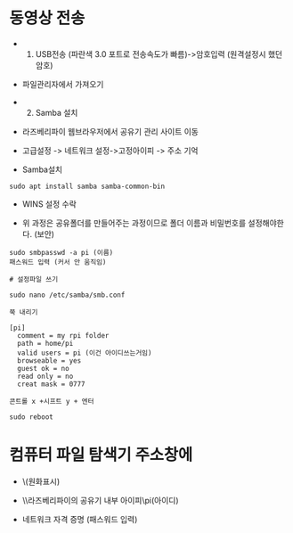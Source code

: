 # 동영상 전송
- 1. USB전송  (파란색 3.0 포트로 전송속도가 빠름)->암호입력 (원격설정시 했던 암호)
- 파일관리자에서 가져오기

- 2. Samba 설치
- 라즈베리파이 웹브라우저에서 공유기 관리 사이트 이동
- 고급설정 -> 네트워크 설정->고정아이피 -> 주소 기억
- Samba설치 
```
sudo apt install samba samba-common-bin

```
- WINS 설정 수락

- 위 과정은 공유폴더를 만들어주는 과정이므로 폴더 이름과 비밀번호를 설정해야한다. (보안)
```
sudo smbpasswd -a pi (이름)
패스워드 입력 (커서 안 움직임) 

# 설정파일 쓰기

sudo nano /etc/samba/smb.conf

쭉 내리기

[pi]
  comment = my rpi folder
  path = home/pi
  valid users = pi (이건 아이디쓰는거임)
  browseable = yes
  guest ok = no
  read only = no
  creat mask = 0777

콘트롤 x +시프트 y + 엔터

sudo reboot

```

# 컴퓨터 파일 탐색기 주소창에 
- \\(원화표시)

- \\\\라즈베리파이의 공유기 내부 아이피\pi(아이디)

- 네트워크 자격 증명 (패스워드 입력)

